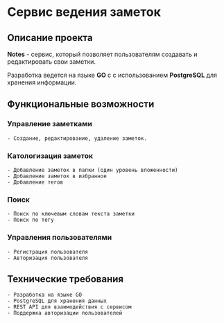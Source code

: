 # Сервис ведения заметок
## Описание проекта

**Notes** - сервис, который позволяет пользователям создавать и редактировать свои заметки.

Разработка ведется на языке **GO** c с использованием **PostgreSQL** для хранения информации.

## Функциональные возможности

### Управление заметками
    - Создание, редактирование, удаление заметок.
### Катологизация заметок
    - Добавление заметок в папки (один уровень вложенности)
    - Добавление заметок в избранное
    - Добавление тегов
### Поиск
    - Поиск по ключевым словам текста заметки
    - Поиск по тегу
### Управления пользователями
    - Регистрация пользователя
    - Авторизация пользователя
## Технические требования
    - Разработка на языке GO
    - PostgreSQL для хранения данных
    - REST API для взаимодействия с сервисом
    - Поддержка авторизации пользователей

